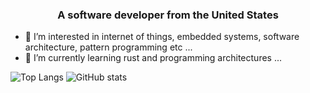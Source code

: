 
<h3 align="center">A software developer from the United States</h3>

- 👀 I’m interested in internet of things, embedded systems, software architecture, pattern programming etc ...
- 🌱 I’m currently learning rust and programming architectures ...

<!---
Chace0219/Chace0219 is a ✨ special ✨ repository because its `README.md` (this file) appears on your GitHub profile.
You can click the Preview link to take a look at your changes.
--->

![Top Langs](https://github-readme-stats.vercel.app/api/top-langs/?username=Chace0219&langs_count=10&layout=compact&theme=dark) ![GitHub stats](https://github-readme-stats.vercel.app/api?username=chace0219\&rank_icon=github&hide_title=true&theme=dark)
